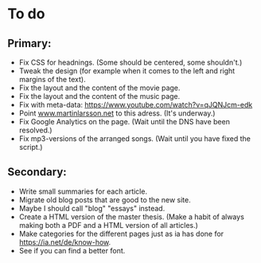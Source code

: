 # To do

## Primary:
- Fix CSS for headnings. (Some should be centered, some shouldn't.)
- Tweak the design (for example when it comes to the left and right margins of the text).
- Fix the layout and the content of the movie page.
- Fix the layout and the content of the music page.
- Fix with meta-data: https://www.youtube.com/watch?v=qJQNJcm-edk
- Point www.martinlarsson.net to this adress. (It's underway.)
- Fix Google Analytics on the page. (Wait until the DNS have been resolved.)
- Fix mp3-versions of the arranged songs. (Wait until you have fixed the script.)


## Secondary:
- Write small summaries for each article.
- Migrate old blog posts that are good to the new site.
- Maybe I should call "blog" "essays" instead.
- Create a HTML version of the master thesis. (Make a habit of always making both a PDF and a HTML version of all articles.)
- Make categories for the different pages just as ia has done for https://ia.net/de/know-how.
- See if you can find a better font.